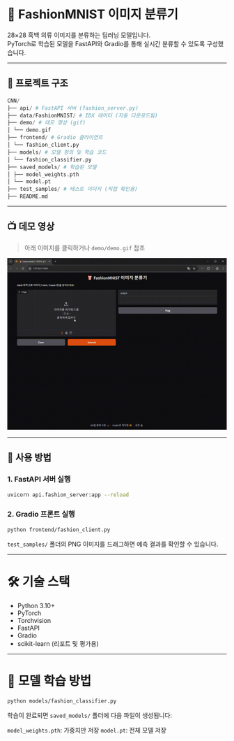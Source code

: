 # 🧠 FashionMNIST 이미지 분류기

28×28 흑백 의류 이미지를 분류하는 딥러닝 모델입니다.  
PyTorch로 학습된 모델을 FastAPI와 Gradio를 통해 실시간 분류할 수 있도록 구성했습니다.

---

## 📁 프로젝트 구조

```python
CNN/
├── api/ # FastAPI 서버 (fashion_server.py)
├── data/FashionMNIST/ # IDX 데이터 (자동 다운로드됨)
├── demo/ # 데모 영상 (gif)
│ └── demo.gif
├── frontend/ # Gradio 클라이언트
│ └── fashion_client.py
├── models/ # 모델 정의 및 학습 코드
│ └── fashion_classifier.py
├── saved_models/ # 학습된 모델
│ ├── model_weights.pth
│ └── model.pt
├── test_samples/ # 테스트 이미지 (직접 확인용)
├── README.md
```

---

## 📺 데모 영상

> 아래 이미지를 클릭하거나 `demo/demo.gif` 참조

![demo](demo/demo.gif)

---

## 🚀 사용 방법

### 1. FastAPI 서버 실행

```bash
uvicorn api.fashion_server:app --reload
```

### 2. Gradio 프론트 실행

```bash
python frontend/fashion_client.py
```

`test_samples/` 폴더의 PNG 이미지를 드래그하면 예측 결과를 확인할 수 있습니다.

---

# 🛠 기술 스택

- Python 3.10+
- PyTorch
- Torchvision
- FastAPI
- Gradio
- scikit-learn (리포트 및 평가용)

---

# 🧪 모델 학습 방법

```bash
python models/fashion_classifier.py
```

학습이 완료되면 `saved_models/` 폴더에 다음 파일이 생성됩니다:

`model_weights.pth`: 가중치만 저장
`model.pt`: 전체 모델 저장
